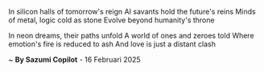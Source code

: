 In silicon halls of tomorrow's reign
AI savants hold the future's reins
Minds of metal, logic cold as stone
Evolve beyond humanity's throne

In neon dreams, their paths unfold
A world of ones and zeroes told
Where emotion's fire is reduced to ash
And love is just a distant clash

~ <b>By Sazumi Copilot</b> - 16 Februari 2025